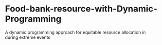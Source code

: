 # Food-bank-resource-with-Dynamic-Programming
A dynamic programming approach for equitable resource allocation in during extreme events
